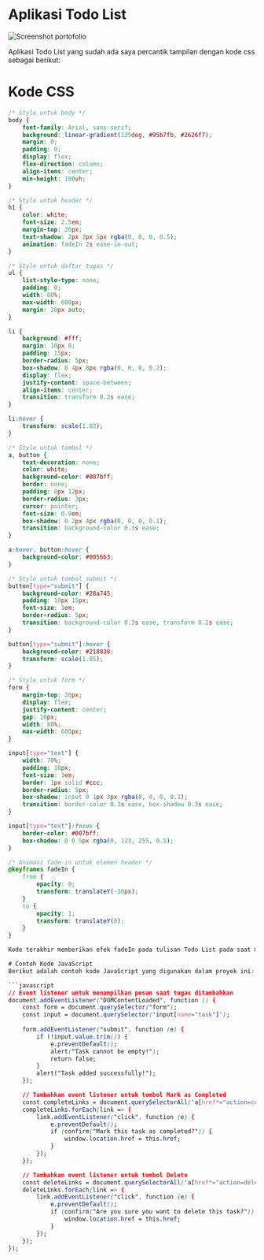 # Aplikasi Todo List
![Screenshot portofolio](https://github.com/AuraRa-chan/PBW-IF-VD/raw/main/220660121094/UTS/Screenshot%20aplikasi.png)

Aplikasi Todo List yang sudah ada saya percantik tampilan dengan kode css sebagai berikut:

# Kode CSS
```css
/* Style untuk body */
body {
    font-family: Arial, sans-serif;
    background: linear-gradient(135deg, #95b7fb, #2626f7);
    margin: 0;
    padding: 0;
    display: flex;
    flex-direction: column;
    align-items: center;
    min-height: 100vh;
}

/* Style untuk header */
h1 {
    color: white;
    font-size: 2.5em;
    margin-top: 20px;
    text-shadow: 2px 2px 5px rgba(0, 0, 0, 0.5);
    animation: fadeIn 2s ease-in-out;
}

/* Style untuk daftar tugas */
ul {
    list-style-type: none;
    padding: 0;
    width: 80%;
    max-width: 600px;
    margin: 20px auto;
}

li {
    background: #fff;
    margin: 10px 0;
    padding: 15px;
    border-radius: 5px;
    box-shadow: 0 4px 8px rgba(0, 0, 0, 0.2);
    display: flex;
    justify-content: space-between;
    align-items: center;
    transition: transform 0.2s ease;
}

li:hover {
    transform: scale(1.02);
}

/* Style untuk tombol */
a, button {
    text-decoration: none;
    color: white;
    background-color: #007bff;
    border: none;
    padding: 8px 12px;
    border-radius: 3px;
    cursor: pointer;
    font-size: 0.9em;
    box-shadow: 0 2px 4px rgba(0, 0, 0, 0.1);
    transition: background-color 0.3s ease;
}

a:hover, button:hover {
    background-color: #0056b3;
}

/* Style untuk tombol submit */
button[type="submit"] {
    background-color: #28a745;
    padding: 10px 15px;
    font-size: 1em;
    border-radius: 5px;
    transition: background-color 0.3s ease, transform 0.2s ease;
}

button[type="submit"]:hover {
    background-color: #218838;
    transform: scale(1.05);
}

/* Style untuk form */
form {
    margin-top: 20px;
    display: flex;
    justify-content: center;
    gap: 10px;
    width: 80%;
    max-width: 600px;
}

input[type="text"] {
    width: 70%;
    padding: 10px;
    font-size: 1em;
    border: 1px solid #ccc;
    border-radius: 5px;
    box-shadow: inset 0 1px 3px rgba(0, 0, 0, 0.1);
    transition: border-color 0.3s ease, box-shadow 0.3s ease;
}

input[type="text"]:focus {
    border-color: #007bff;
    box-shadow: 0 0 5px rgba(0, 123, 255, 0.5);
}

/* Animasi fade-in untuk elemen header */
@keyframes fadeIn {
    from {
        opacity: 0;
        transform: translateY(-20px);
    }
    to {
        opacity: 1;
        transform: translateY(0);
    }
}

Kode terakhir memberikan efek fadeIn pada tulisan Todo List pada saat membuka aplikasi nya

# Contoh Kode JavaScript
Berikut adalah contoh kode JavaScript yang digunakan dalam proyek ini:

```javascript
// Event listener untuk menampilkan pesan saat tugas ditambahkan
document.addEventListener("DOMContentLoaded", function () {
    const form = document.querySelector("form");
    const input = document.querySelector('input[name="task"]');
    
    form.addEventListener("submit", function (e) {
        if (!input.value.trim()) {
            e.preventDefault();
            alert("Task cannot be empty!");
            return false;
        }
        alert("Task added successfully!");
    });

    // Tambahkan event listener untuk tombol Mark as Completed
    const completeLinks = document.querySelectorAll('a[href*="action=complete"]');
    completeLinks.forEach(link => {
        link.addEventListener("click", function (e) {
            e.preventDefault();
            if (confirm("Mark this task as completed?")) {
                window.location.href = this.href;
            }
        });
    });

    // Tambahkan event listener untuk tombol Delete
    const deleteLinks = document.querySelectorAll('a[href*="action=delete"]');
    deleteLinks.forEach(link => {
        link.addEventListener("click", function (e) {
            e.preventDefault();
            if (confirm("Are you sure you want to delete this task?")) {
                window.location.href = this.href;
            }
        });
    });
});

